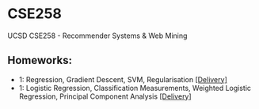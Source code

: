 # CSE258
UCSD CSE258 - Recommender Systems & Web Mining


## Homeworks:

- 1: Regression, Gradient Descent, SVM, Regularisation [[Delivery]](/CSE258/homework1/cse258_hw1_delivery.pdf)
- 1: Logistic Regression, Classification Measurements, Weighted Logistic Regression, Principal Component Analysis [[Delivery]](/CSE258/homework2/delivery.pdf)

